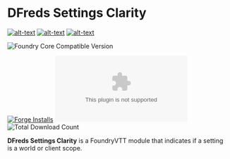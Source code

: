 # DFreds Settings Clarity

[![alt-text](https://img.shields.io/badge/-Patreon-%23f96854?style=for-the-badge)](https://www.patreon.com/dfreds)
[![alt-text](https://img.shields.io/badge/-Buy%20Me%20A%20Coffee-%23ff813f?style=for-the-badge)](https://www.buymeacoffee.com/dfreds)
[![alt-text](https://img.shields.io/badge/-Discord-%235662f6?style=for-the-badge)](https://discord.gg/Wq8AEV9bWb)

![Foundry Core Compatible Version](https://img.shields.io/badge/dynamic/json.svg?url=https://raw.githubusercontent.com/DFreds/dfreds-settings-clarity/main/static/module.json&label=Foundry%20Version&query=$.compatibility.verified&colorB=ff6400&style=for-the-badge)

[![Forge Installs](https://img.shields.io/badge/dynamic/json?label=Forge%20Installs&query=package.installs&suffix=%25&url=https://forge-vtt.com/api/bazaar/package/dfreds-settings-clarity&colorB=68a74f&style=for-the-badge)](https://forge-vtt.com/bazaar#package=dfreds-settings-clarity)
![Latest Release Download Count](https://img.shields.io/github/downloads/DFreds/dfreds-settings-clarity/latest/dfreds-settings-clarity.zip?color=2b82fc&label=LATEST%20DOWNLOADS&style=for-the-badge)
![Total Download Count](https://img.shields.io/github/downloads/DFreds/dfreds-settings-clarity/total?color=2b82fc&label=TOTAL%20DOWNLOADS&style=for-the-badge)

**DFreds Settings Clarity** is a FoundryVTT module that indicates if a setting is a world or client scope.
